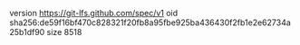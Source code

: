 version https://git-lfs.github.com/spec/v1
oid sha256:de59f16bf470c828321f20fb8a95fbe925ba436430f2fb1e2e62734a25b1df90
size 8518
